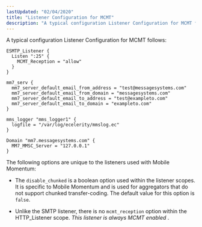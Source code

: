 ```yaml
---
lastUpdated: "02/04/2020"
title: "Listener Configuration for MCMT"
description: "A typical configuration Listener Configuration for MCMT follows The following options are unique to the listeners used with Mobile Momentum The disable chunked is a boolean option used within the listener scopes It is specific to Mobile Momentum and is used for aggregators that do not support chunked transfer coding..."
---
```


A typical configuration Listener Configuration for MCMT follows:

```
ESMTP_Listener {
  Listen ":25" {
    MCMT_Reception = "allow"
  }
}

mm7_serv {
  mm7_server_default_email_from_address = "test@messagesystems.com"
  mm7_server_default_email_from_domain = "messagesystems.com"
  mm7_server_default_email_to_address = "test@exampleto.com"
  mm7_server_default_email_to_domain = "exampleto.com"
}

mms_logger "mms_logger1" {
  logfile = "/var/log/ecelerity/mmslog.ec"
}

Domain "mm7.messagesystems.com" {
  MM7_MMSC_Server = "127.0.0.1"
}
```

The following options are unique to the listeners used with Mobile Momentum:

*   The `disable_chunked` is a boolean option used within the listener scopes. It is specific to Mobile Momentum and is used for aggregators that do not support chunked transfer-coding. The default value for this option is `false`.

*   Unlike the SMTP listener, there is no `mcmt_reception` option within the HTTP_Listener scope. *This listener is always MCMT enabled* .